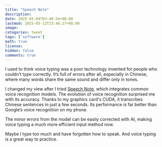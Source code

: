 ```yaml
---
title: "Speech Note"
description: 
date: 2025-05-04T03:48:54+08:00
lastmod: 2025-05-12T23:46:27+08:00
image: 
categories: tweet
tags: ['software']
math: true
license: 
hidden: false
comments: true
---
```


I used to think voice typing was a poor technology invented for people who couldn’t type correctly. It’s full of errors after all, especially in Chinese, where many words share the same sound and differ only in tones.

I changed my view after I tried [Speech Note](https://flathub.org/apps/net.mkiol.SpeechNote), which integrates common voice recognition models. The evolution of voice recognition surprised me with its accuracy. Thanks to my graphics card's CUDA, it transcrbes Chinese sentences in just a few seconds. Its performance is far better than Google’s voice recognition on my phone. 

The minor errors from the model can be easily corrected with AI, making voice typing a much more efficient input method now.  

Maybe I type too much and have forgotten how to speak. And voice typing is a great way to practice.


